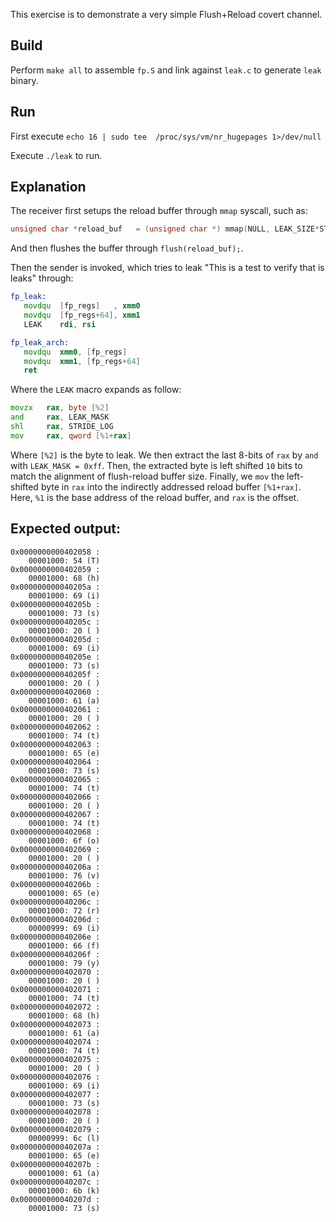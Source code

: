 This exercise is to demonstrate a very simple Flush+Reload covert channel.

## Build

Perform `make all` to assemble `fp.S` and link against `leak.c` to generate `leak` binary.

## Run

First execute `echo 16 | sudo tee  /proc/sys/vm/nr_hugepages 1>/dev/null`

Execute `./leak` to run.

## Explanation

The receiver first setups the reload buffer through `mmap` syscall, such as:

```c
unsigned char *reload_buf   = (unsigned char *) mmap(NULL, LEAK_SIZE*STRIDE, PROT_READ | PROT_WRITE, MAP_ANONYMOUS | MAP_PRIVATE | MAP_POPULATE | MAP_HUGETLB, -1, 0);
```

And then flushes the buffer through `flush(reload_buf);`.

Then the sender is invoked, which tries to leak "This is a test to verify that is leaks" through:

```asm
fp_leak:
   movdqu  [fp_regs]   , xmm0
   movdqu  [fp_regs+64], xmm1
   LEAK    rdi, rsi

fp_leak_arch:
   movdqu  xmm0, [fp_regs]
   movdqu  xmm1, [fp_regs+64]
   ret
```

Where the `LEAK` macro expands as follow:

```asm
movzx   rax, byte [%2]
and     rax, LEAK_MASK
shl     rax, STRIDE_LOG
mov     rax, qword [%1+rax]
```

Where `[%2]` is the byte to leak. We then extract the last 8-bits of `rax` by `and` with `LEAK_MASK = 0xff`.
Then, the extracted byte is left shifted `10` bits to match the alignment of flush-reload buffer size. Finally,
we `mov` the left-shifted byte in `rax` into the indirectly addressed reload buffer `[%1+rax]`. Here, `%1` is the
base address of the reload buffer, and `rax` is the offset.

## Expected output:

```
0x0000000000402058 :
	00001000: 54 (T)
0x0000000000402059 :
	00001000: 68 (h)
0x000000000040205a :
	00001000: 69 (i)
0x000000000040205b :
	00001000: 73 (s)
0x000000000040205c :
	00001000: 20 ( )
0x000000000040205d :
	00001000: 69 (i)
0x000000000040205e :
	00001000: 73 (s)
0x000000000040205f :
	00001000: 20 ( )
0x0000000000402060 :
	00001000: 61 (a)
0x0000000000402061 :
	00001000: 20 ( )
0x0000000000402062 :
	00001000: 74 (t)
0x0000000000402063 :
	00001000: 65 (e)
0x0000000000402064 :
	00001000: 73 (s)
0x0000000000402065 :
	00001000: 74 (t)
0x0000000000402066 :
	00001000: 20 ( )
0x0000000000402067 :
	00001000: 74 (t)
0x0000000000402068 :
	00001000: 6f (o)
0x0000000000402069 :
	00001000: 20 ( )
0x000000000040206a :
	00001000: 76 (v)
0x000000000040206b :
	00001000: 65 (e)
0x000000000040206c :
	00001000: 72 (r)
0x000000000040206d :
	00000999: 69 (i)
0x000000000040206e :
	00001000: 66 (f)
0x000000000040206f :
	00001000: 79 (y)
0x0000000000402070 :
	00001000: 20 ( )
0x0000000000402071 :
	00001000: 74 (t)
0x0000000000402072 :
	00001000: 68 (h)
0x0000000000402073 :
	00001000: 61 (a)
0x0000000000402074 :
	00001000: 74 (t)
0x0000000000402075 :
	00001000: 20 ( )
0x0000000000402076 :
	00001000: 69 (i)
0x0000000000402077 :
	00001000: 73 (s)
0x0000000000402078 :
	00001000: 20 ( )
0x0000000000402079 :
	00000999: 6c (l)
0x000000000040207a :
	00001000: 65 (e)
0x000000000040207b :
	00001000: 61 (a)
0x000000000040207c :
	00001000: 6b (k)
0x000000000040207d :
	00001000: 73 (s)
```
